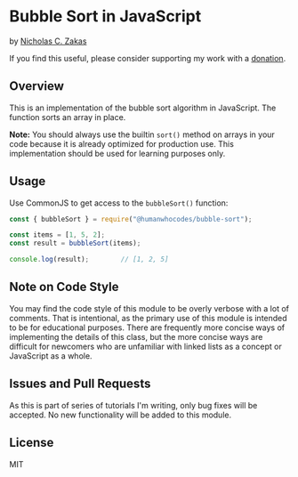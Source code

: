 # Bubble Sort in JavaScript

by [Nicholas C. Zakas](https://humanwhocodes.com)

If you find this useful, please consider supporting my work with a [donation](https://humanwhocodes.com/donate).

## Overview

This is an implementation of the bubble sort algorithm in JavaScript. The function sorts an array in place.

**Note:** You should always use the builtin `sort()` method on arrays in your code because it is already optimized for production use. This implementation should be used for learning purposes only.

## Usage

Use CommonJS to get access to the `bubbleSort()` function:

```js
const { bubbleSort } = require("@humanwhocodes/bubble-sort");

const items = [1, 5, 2];
const result = bubbleSort(items);

console.log(result);        // [1, 2, 5]
```

## Note on Code Style

You may find the code style of this module to be overly verbose with a lot of comments. That is intentional, as the primary use of this module is intended to be for educational purposes. There are frequently more concise ways of implementing the details of this class, but the more concise ways are difficult for newcomers who are unfamiliar with linked lists as a concept or JavaScript as a whole.

## Issues and Pull Requests

As this is part of series of tutorials I'm writing, only bug fixes will be accepted. No new functionality will be added to this module.

## License

MIT